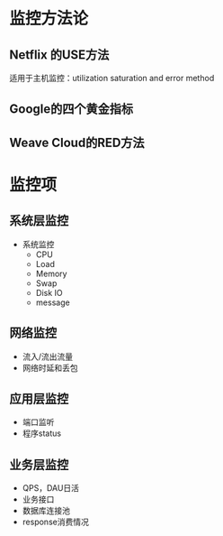 # 监控方法论

## Netflix 的USE方法

适用于主机监控：utilization saturation and error method

## Google的四个黄金指标

## Weave Cloud的RED方法

# 监控项

## 系统层监控

- 系统监控
  - CPU
  - Load
  - Memory
  - Swap
  - Disk IO
  - message

## 网络监控

- 流入/流出流量
- 网络时延和丢包

## 应用层监控

- 端口监听
- 程序status

## 业务层监控

- QPS，DAU日活
- 业务接口
- 数据库连接池
- response消费情况



